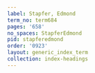 ```yaml
---
label: Stapfer, Edmond
term_no: term684
pages: '658'
no_spaces: StapferEdmond
pid: stapferedmond
order: '0923'
layout: generic_index_term
collection: index-headings
---
```

